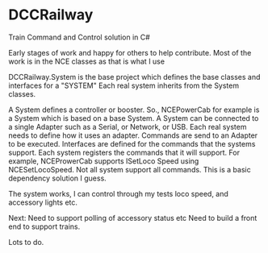 # DCCRailway
Train Command and Control solution in C#

Early stages of work and happy for others to help contribute. 
Most of the work is in the NCE classes as that is what I use 

DCCRailway.System is the base project which defines the base classes and interfaces for a "SYSTEM"
Each real system inherits from the System classes. 

A System defines a controller or booster. So., NCEPowerCab for example is a System which is based on a base System. 
A System can be connected to a single Adapter such as a Serial, or Network, or USB. Each real system needs to define how it uses an adapter. 
Commands are send to an Adapter to be executed. 
Interfaces are defined for the commands that the systems support. 
Each system registers the commands that it will support. For example, NCEProwerCab supports ISetLoco Speed using NCESetLocoSpeed. 
Not all system support all commands. This is a basic dependency solution I guess. 

The system works, I can control through my tests loco speed, and accessory lights etc. 

Next: Need to support polling of accessory status etc
Need to build a front end to support trains. 

Lots to do. 
